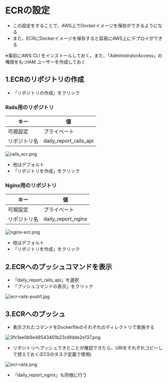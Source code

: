 # ECRの設定

- この設定をすることで、AWS上でDockerイメージを保存ができるようになる
- また、ECRにDockerイメージを保存すると容易にAWS上にデプロイができる

※事前にAWS CLI をインストールしておく。また、「AdministratorAccess」の権限をもつIAM ユーザーを作成しておく

## 1.ECRのリポジトリの作成

- 「リポジトリの作成」をクリック

### Rails用のリポジトリ

| キー | 値 |
| ---- | ---- |
| 可視設定 | プライベート |
| リポジトリ名 | daily_report_rails_api |

![rails_ecr.png](https://qiita-image-store.s3.ap-northeast-1.amazonaws.com/0/1863296/b6f57da5-ea23-2390-b071-f72328931c6a.png)

- 他はデフォルト
- 「リポジトリを作成」をクリック

### Nginx用のリポジトリ

| キー | 値 |
| ---- | ---- |
| 可視設定 | プライベート |
| リポジトリ名 | daily_report_nginx |

![nginx-ecr.png](https://qiita-image-store.s3.ap-northeast-1.amazonaws.com/0/1863296/35e13f76-8f4f-9f3d-baf8-db13aaa479a1.png)

- 他はデフォルト
- 「リポジトリを作成」をクリック

## 2.ECRへのプッシュコマンドを表示

- 「daily_report_rails_api」を選択
- 「プッシュコマンドの表示」をクリック

![ecr-rails-push1.jpg](https://qiita-image-store.s3.ap-northeast-1.amazonaws.com/0/1863296/442471e4-f8fe-5fce-822c-660756a70eed.jpeg)

## 3.ECRへのプッシュ

- 表示されたコマンドをDockerfileのそれぞれのディレクトリで実施する

![3fc1ee0b9e48543401b23c6fdde2e137.png](https://qiita-image-store.s3.ap-northeast-1.amazonaws.com/0/1863296/05c8c8e5-fb3f-e5df-395f-8134f06a5a56.png)

- リポジトリへプッシュできたことが確認できたら、URIをそれぞれコピーして控えておく(ECSのタスク定義で使用)

![ecr-rails.png](https://qiita-image-store.s3.ap-northeast-1.amazonaws.com/0/1863296/3636c0b5-c1ea-5fd3-6f74-5e4c916591d1.png)

- 「daily_report_nginx」も同様に行う
